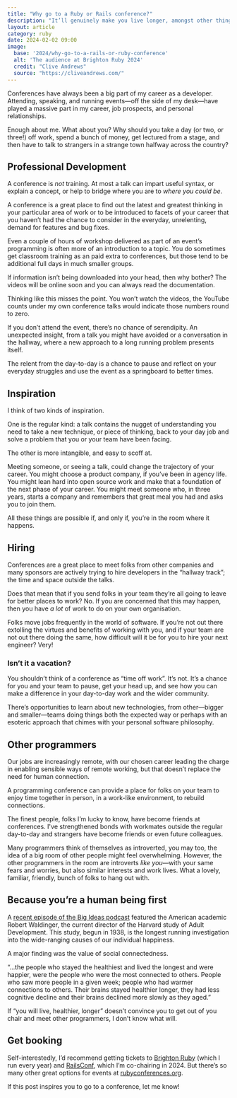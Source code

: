 ```yaml
---
title: "Why go to a Ruby or Rails conference?"
description: "It’ll genuinely make you live longer, amongst other things"
layout: article
category: ruby
date: 2024-02-02 09:00
image:
  base: '2024/why-go-to-a-rails-or-ruby-conference'
  alt: 'The audience at Brighton Ruby 2024'
  credit: "Clive Andrews"
  source: "https://cliveandrews.com/"
---
```


Conferences have always been a big part of my career as a developer. Attending, speaking, and running events—off the side of my desk—have played a massive part in my career, job prospects, and personal relationships.

Enough about me. What about you? Why should you take a day (or two, or three!) off work, spend a bunch of money, get lectured from a stage, and then have to talk to strangers in a strange town halfway across the country?

## Professional Development

A conference is _not_ training. At most a talk can impart useful syntax, or explain a concept, or help to bridge where you are to _where you could be_.

A conference is a great place to find out the latest and greatest thinking in your particular area of work or to be introduced to facets of your career that you haven’t had the chance to consider in the everyday, unrelenting, demand for features and bug fixes.

Even a couple of hours of workshop delivered as part of an event’s programming is often more of an introduction to a topic. You do sometimes get classroom training as an paid extra to conferences, but those tend to be additional full days in much smaller groups.

If information isn’t being downloaded into your head, then why bother? The videos will be online soon and you can always read the documentation.

Thinking like this misses the point. You won’t watch the videos, the YouTube counts under my own conference talks would indicate those numbers round to zero.

If you don’t attend the event, there’s no chance of serendipity. An unexpected insight, from a talk you might have avoided or a conversation in the hallway, where a new approach to a long running problem presents itself.

The relent from the day-to-day is a chance to pause and reflect on your everyday struggles and use the event as a springboard to better times.

## Inspiration

I think of two kinds of inspiration.

One is the regular kind: a talk contains the nugget of understanding you need to take a new technique, or piece of thinking, back to your day job and solve a problem that you or your team have been facing.

The other is more intangible, and easy to scoff at.

Meeting someone, or seeing a talk, could change the trajectory of your career. You might choose a product company, if you’ve been in agency life. You might lean hard into open source work and make that a foundation of the next phase of your career. You might meet someone who, in three years, starts a company and remembers that great meal you had and asks you to join them.

All these things are possible if, and only if, you’re in the room where it happens.

## Hiring

Conferences are a great place to meet folks from other companies and many sponsors are actively trying to hire developers in the “hallway track”; the time and space outside the talks.

Does that mean that if you send folks in your team they’re all going to leave for better places to work? No. If you are concerned that this may happen, then you have _a lot_ of work to do on your own organisation.

Folks move jobs frequently in the world of software. If you’re not out there extolling the virtues and benefits of working with you, and if your team are not out there doing the same, how difficult will it be for you to hire your next engineer? Very!

### Isn’t it a vacation?

You shouldn’t think of a conference as “time off work”. It’s not. It’s a chance for you and your team to pause, get your head up, and see how you can make a difference in your day-to-day work and the wider community.

There’s opportunities to learn about new technologies, from other—bigger and smaller—teams doing things both the expected way or perhaps with an esoteric approach that chimes with your personal software philosophy.

## Other programmers

Our jobs are increasingly remote, with our chosen career leading the charge in enabling sensible ways of remote working, but that doesn’t replace the need for human connection.

A programming conference can provide a place for folks on your team to enjoy time together in person, in a work-like environment, to rebuild connections.

The finest people, folks I’m lucky to know, have become friends at conferences. I've strengthened bonds with workmates outside the regular day-to-day and strangers have become friends or even future colleagues.

Many programmers think of themselves as introverted, you may too, the idea of a big room of other people might feel overwhelming. However, the other programmers in the room are introverts _like you_—with your same fears and worries, but also similar interests and work lives. What a lovely, familiar, friendly, bunch of folks to hang out with.

## Because you’re a human being first

A [recent episode of the Big Ideas podcast](https://podcasts.apple.com/gb/podcast/the-science-of-happiness/id164330831?i=1000638534835) featured the American academic Robert Waldinger, the current director of the Harvard study of Adult Development. This study, begun in 1938, is the longest running investigation into the wide-ranging causes of our individual happiness.

A major finding was the value of social connectedness.

“...the people who stayed the healthiest and lived the longest and were happier, were the people who were the most connected to others. People who saw more people in a given week; people who had warmer connections to others. Their brains stayed healthier longer, they had less cognitive decline and their brains declined more slowly as they aged.”

If “you will live, healthier, longer” doesn’t convince you to get out of you chair and meet other programmers, I don’t know what will.


## Get booking

Self-interestedly, I’d recommend getting tickets to [Brighton Ruby](https://brightonruby.com) (which I run every year) and [RailsConf](https://railsconf.com), which I’m co-chairing in 2024. But there’s so many other great options for events at [rubyconferences.org](https://rubyconferences.org).

If this post inspires you to go to a conference, let me know!



